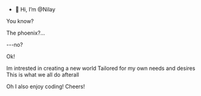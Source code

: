 - 👋 Hi, I’m @Nilay

You know?

The phoenix?...

---no? 

Ok!

Im intrested in creating a new world
Tailored for my own needs and desires
This is what we all do afterall
<!---
Nilaythephoenix/Nilaythephoenix is a ✨ special ✨ repository because its `README.md` (this file) appears on your GitHub profile.
You can click the Preview link to take a look at your changes.
--->
Oh I also enjoy coding! Cheers!
